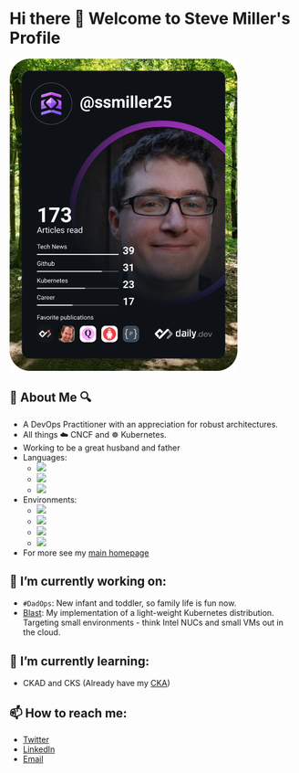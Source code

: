 # Hi there 👋 Welcome to Steve Miller's Profile 

<a href="https://app.daily.dev/ssmiller25"><img src="https://github.com/ssmiller25/ssmiller25/blob/main/devcard.svg" width="400" alt="Steve Miller's Dev Card"/></a>

## 🔎 About Me 🔍

- A DevOps Practitioner with an appreciation for robust architectures.
- All things ☁️ CNCF and ☸️ Kubernetes.
- Working to be a great husband and father
- Languages: <!--Thanks to https://javascript.plainenglish.io/how-to-make-custom-language-badges-for-your-profile-using-shields-io-d2aeaf016b6b for custom badge tutorial -->
  - <img src="https://img.shields.io/badge/-Go-444444?logo=go"><br/>
  - <img src="https://img.shields.io/badge/-Shell/Bash-444444?logo=gnubash"><br/>
  - <img src="https://img.shields.io/badge/-Python-444444?logo=python"><br/>
- Environments:
  - <img src="https://img.shields.io/badge/-Kubernetes-444444?logo=kubernetes"><br/>
  - <img src="https://img.shields.io/badge/-Docker-444444?logo=docker"><br/>
  - <img src="https://img.shields.io/badge/-ClusterAPI-444444?logo=kubernetes"><br/>
  - <img src="https://img.shields.io/badge/-CrossPlane-444444?logo=kubernetes"><br/>
- For more see my [main homepage](https://www.r15cookie.com)

## 🔭 I’m currently working on:
- `#DadOps`: New infant and toddler, so family life is fun now.
- [Blast](https://github.com/ssmiller25/blast): My implementation of a light-weight Kubernetes distribution.  Targeting small environments - think Intel NUCs and small VMs out in the cloud. 
## 🌱 I’m currently learning:
- CKAD and CKS (Already have my [CKA](https://www.credly.com/badges/3e8fe644-dfda-45db-973e-1593d3dd2d64/embedded))
## 📫 How to reach me: 
- [Twitter](https://twitter.com/scubbasteve25)
- [LinkedIn](https://www.linkedin.com/in/steve-miller-9936632/)
- [Email](https://www.r15cookie.com/contact/)


<!--
**ssmiller25/ssmiller25** is a ✨ _special_ ✨ repository because its `README.md` (this file) appears on your GitHub profile.

Here are some ideas to get you started:

- 🔭 I’m currently working on ...
- 🌱 I’m currently learning ...
- 👯 I’m looking to collaborate on ...
- 🤔 I’m looking for help with ...
- 💬 Ask me about ...
- 📫 How to reach me: ...
- 😄 Pronouns: ...
- ⚡ Fun fact: ...
-->
